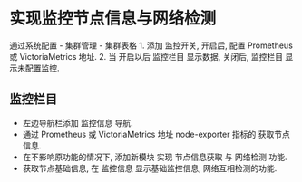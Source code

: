 # 实现监控节点信息与网络检测

通过系统配置 - 集群管理 - 集群表格
    1. 添加 监控开关, 开启后, 配置 Prometheus 或 VictoriaMetrics 地址. 
    2. 当 开启以后 监控栏目 显示数据, 关闭后, 监控栏目 显示未配置监控.

## 监控栏目
- 左边导航栏添加 监控信息 导航.
- 通过 Prometheus 或 VictoriaMetrics 地址 node-exporter 指标的 获取节点信息.
- 在不影响原功能的情况下, 添加新模块 实现 节点信息获取 与 网络检测 功能. 
- 获取节点基础信息, 在 监控信息 显示基础监控信息, 网络互相检测的功能.